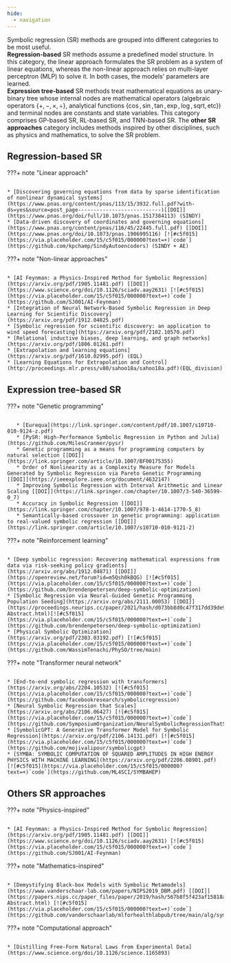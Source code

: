 ```yaml
---
hide:
  - navigation
---
```


Symbolic regression (SR) methods are grouped into different categories to be most useful.<br>
  **Regression-based** SR methods assume a predefined model structure. In this category, the linear approach formulates the SR problem as a system of linear equations, whereas the non-linear approach relies on multi-layer perceptron (MLP) to solve it. In both cases, the models' parameters are learned.<br>
  **Expression tree-based** SR methods treat mathematical equations as unary-binary tree whose internal nodes are mathematical operators (algebraic operators $\{+, -, \times, \div\}$,  analytical functions $\{\cos,\sin,\tan,\exp,\log,\mathrm{sqrt},\mathrm{etc}\}$) and terminal nodes are constants and state variables. This category comprises GP-based SR, RL-based SR, and TNN-based SR. 
  The **other SR approaches** category includes methods inspired by other disciplines, such as physics and mathematics, to solve the SR problem.

## Regression-based SR
  
???+ note "Linear approach"
    <div class="meta_for_parser tablespecs"
    style="font-size: 1pt;visibility:hidden" markdown>
    ###  Linear approach
    </div>
    
    * [Discovering governing equations from data by sparse identification of nonlinear dynamical systems](https://www.pnas.org/content/pnas/113/15/3932.full.pdf?with-ds=yes&source=post_page---------------------------)[[DOI]](https://www.pnas.org/doi/full/10.1073/pnas.1517384113) (SINDY)
    * [Data-driven discovery of coordinates and governing equations](https://www.pnas.org/content/pnas/116/45/22445.full.pdf) [[DOI]](https://www.pnas.org/doi/10.1073/pnas.1906995116) [![#c5f015](https://via.placeholder.com/15/c5f015/000000?text=+)`code`](https://github.com/kpchamp/SindyAutoencoders) (SINDY + AE)
    
???+ note "Non-linear approaches"
    <div class="meta_for_parser tablespecs"
    style="font-size: 1pt;visibility:hidden" markdown>
    ###  Non-linear approach
    </div>
    
    * [AI Feynman: a Physics-Inspired Method for Symbolic Regression](https://arxiv.org/pdf/1905.11481.pdf) [[DOI]](https://www.science.org/doi/10.1126/sciadv.aay2631) [![#c5f015](https://via.placeholder.com/15/c5f015/000000?text=+)`code`](https://github.com/SJ001/AI-Feynman)
    * [Integration of Neural Network-Based Symbolic Regression in Deep Learning for Scientific Discovery](https://arxiv.org/pdf/1912.04825.pdf)
    * [Symbolic regression for scientific discovery: an application to wind speed forecasting](https://arxiv.org/pdf/2102.10570.pdf)
    * [Relational inductive biases, deep learning, and graph networks](https://arxiv.org/pdf/1806.01261.pdf)
    * [Extrapolation and learning equations](https://arxiv.org/pdf/1610.02995.pdf) (EQL)
    * [Learning Equations for Extrapolation and Control](http://proceedings.mlr.press/v80/sahoo18a/sahoo18a.pdf)(EQL_division)

## Expression tree-based SR

???+ note "Genetic programming"
    <div class="meta_for_parser tablespecs"
    style="font-size: 1pt;visibility:hidden" markdown>
    ###  Genetic programming
    </div>

       * [Eurequa](https://link.springer.com/content/pdf/10.1007/s10710-010-9124-z.pdf)
       * [PySR: High-Performance Symbolic Regression in Python and Julia](https://github.com/MilesCranmer/pysr)
       * Genetic programming as a means for programming computers by natural selection [[DOI]](https://link.springer.com/article/10.1007/BF00175355)
       * Order of Nonlinearity as a Complexity Measure for Models Generated by Symbolic Regression via Pareto Genetic Programming [[DOI]](https://ieeexplore.ieee.org/document/4632147)
       * Improving Symbolic Regression with Interval Arithmetic and Linear Scaling [[DOI]](https://link.springer.com/chapter/10.1007/3-540-36599-0_7)
       * Accuracy in Symbolic Regression [[DOI]](https://link.springer.com/chapter/10.1007/978-1-4614-1770-5_8)
       * Semantically-based crossover in genetic programming: application to real-valued symbolic regression [[DOI]](https://link.springer.com/article/10.1007/s10710-010-9121-2)

???+ note "Reinforcement learning"
    <div class="meta_for_parser tablespecs"
    style="font-size: 1pt;visibility:hidden" markdown>
    ###  Reinforcement learning
    </div>

    * [Deep symbolic regression: Recovering mathematical expressions from data via risk-seeking policy gradients](https://arxiv.org/abs/1912.04871) [[DOI]](https://openreview.net/forum?id=m5Qsh0kBQG) [![#c5f015](https://via.placeholder.com/15/c5f015/000000?text=+)`code`](https://github.com/brendenpetersen/deep-symbolic-optimization)
    * [Symbolic Regression via Neural-Guided Genetic Programming Population Seeding](https://arxiv.org/abs/2111.00053) [[DOI]](https://proceedings.neurips.cc/paper/2021/hash/d073bb8d0c47f317dd39de9c9f004e9d-Abstract.html)[![#c5f015](https://via.placeholder.com/15/c5f015/000000?text=+)`code`](https://github.com/brendenpetersen/deep-symbolic-optimization)
    * [Physical Symbolic Optimization](https://arxiv.org/pdf/2303.03192.pdf) [![#c5f015](https://via.placeholder.com/15/c5f015/000000?text=+)`code`](https://github.com/WassimTenachi/PhySO/tree/main)
    
???+ note "Transformer neural network"
    <div class="meta_for_parser tablespecs"
    style="font-size: 1pt;visibility:hidden" markdown>
    ###  Transformer neural network
    </div>

    * [End-to-end symbolic regression with transformers](https://arxiv.org/abs/2204.10532) [![#c5f015](https://via.placeholder.com/15/c5f015/000000?text=+)`code`](https://github.com/facebookresearch/symbolicregression)
    * [Neural Symbolic Regression that Scales](https://arxiv.org/abs/2106.06427) [![#c5f015](https://via.placeholder.com/15/c5f015/000000?text=+)`code`](https://github.com/SymposiumOrganization/NeuralSymbolicRegressionThatScales)
    * [SymbolicGPT: A Generative Transformer Model for Symbolic Regression](https://arxiv.org/pdf/2106.14131.pdf) [![#c5f015](https://via.placeholder.com/15/c5f015/000000?text=+)`code`](https://github.com/mojivalipour/symbolicgpt)
    * [SYMBA: SYMBOLIC COMPUTATION OF SQUARED AMPLITUDES IN HIGH ENERGY PHYSICS WITH MACHINE LEARNING](https://arxiv.org/pdf/2206.08901.pdf) [![#c5f015](https://via.placeholder.com/15/c5f015/000000?text=+)`code`](https://github.com/ML4SCI/SYMBAHEP)

## Others SR approaches

???+ note "Physics-inspired"
    <div class="meta_for_parser tablespecs"
    style="font-size: 1pt;visibility:hidden" markdown>
    ###  Physics-inspired
    </div>

    * [AI Feynman: a Physics-Inspired Method for Symbolic Regression](https://arxiv.org/pdf/1905.11481.pdf) [[DOI]](https://www.science.org/doi/10.1126/sciadv.aay2631) [![#c5f015](https://via.placeholder.com/15/c5f015/000000?text=+)`code`](https://github.com/SJ001/AI-Feynman)

???+ note "Mathematics-inspired"
    <div class="meta_for_parser tablespecs"
    style="font-size: 1pt;visibility:hidden" markdown>
    ###  Mathematics-inspired
    </div>

    * [Demystifying Black-box Models with Symbolic Metamodels](https://www.vanderschaar-lab.com/papers/NIPS2019_DBM.pdf) [[DOI]](https://papers.nips.cc/paper_files/paper/2019/hash/567b8f5f423af15818a068235807edc0-Abstract.html) [![#c5f015](https://via.placeholder.com/15/c5f015/000000?text=+)`code`](https://github.com/vanderschaarlab/mlforhealthlabpub/tree/main/alg/symbolic_metamodeling)

???+ note "Computational approach"
    <div class="meta_for_parser tablespecs"
    style="font-size: 1pt;visibility:hidden" markdown>
    ###  Computational approach
    </div>

    * [Distilling Free-Form Natural Laws from Experimental Data](https://www.science.org/doi/10.1126/science.1165893)
